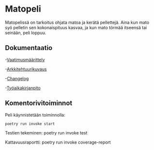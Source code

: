 # Matopeli

Matopelissä on tarkoitus ohjata matoa ja kerätä pellettejä. Aina kun mato syö pelletin sen kokonaispituus kasvaa, ja kun mato törmää itseensä tai seinään, peli loppuu.

## Dokumentaatio

-[Vaatimusmäärittely](https://github.com/Nuutti20K/ot-harjoitustyo/blob/master/dokumentaatio/vaatimusmaarittely.md)

-[Arkkitehtuurikuvaus](https://github.com/Nuutti20K/ot-harjoitustyo/blob/master/dokumentaatio/arkkitehtuuri.md)

-[Changelog](https://github.com/Nuutti20K/ot-harjoitustyo/blob/master/dokumentaatio/changelog.md)

-[Työaikakirjanpito](https://github.com/Nuutti20K/ot-harjoitustyo/blob/master/dokumentaatio/aikakirjanpito.md)

## Komentorivitoiminnot
Peli käynnistetään toiminnolla:
```bash
poetry run invoke start
```

Testien tekeminen: poetry run invoke test

Kattavuusraportti: poetry run invoke coverage-report
